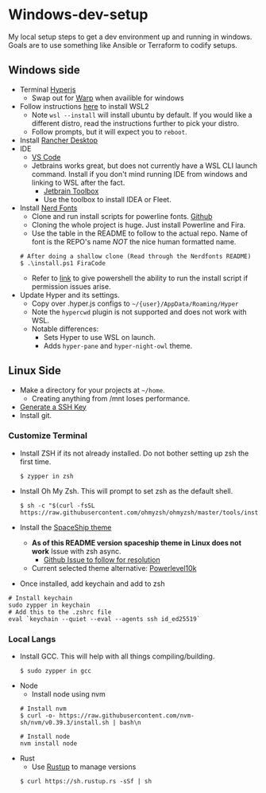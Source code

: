 # Windows-dev-setup
My local setup steps to get a dev environment up and running in windows. Goals are to use something like Ansible or Terraform to codify setups.
## Windows side
* Terminal [Hyperjs](https://hyper.is/)
  * Swap out for [Warp](https://www.warp.dev/) when availible for windows 
* Follow instructions [here](https://learn.microsoft.com/en-us/windows/wsl/install) to install WSL2
  * Note `wsl --install` will install ubuntu by default. If you would like a different distro, read the instructions further to pick your distro.
  * Follow prompts, but it will expect you to `reboot`.
* Install [Rancher Desktop](https://rancherdesktop.io/)
* IDE
  * [VS Code](https://code.visualstudio.com/)
  * Jetbrains works great, but does not currently have a WSL CLI launch command. Install if you don't mind running IDE from windows and linking to WSL after the fact.
    * [Jetbrain Toolbox](https://www.jetbrains.com/toolbox-app/)
    * Use the toolbox to install IDEA or Fleet.
* Install [Nerd Fonts](https://www.nerdfonts.com/)
  * Clone and run install scripts for powerline fonts. [Github]((https://github.com/ryanoasis/nerd-fonts))
  * Cloning the whole project is huge. Just install Powerline and Fira.
  * Use the table in the README to follow to the actual repo. Name of font is the REPO's name *NOT* the nice human formatted name.
  ```
  # After doing a shallow clone (Read through the Nerdfonts README)
  $ .\install.ps1 FiraCode
  ```
  * Refer to [link](https://www.sharepointdiary.com/2014/03/fix-for-powershell-script-cannot-be-loaded-because-running-scripts-is-disabled-on-this-system.html) to give powershell the ability to run the install script if permission issues arise.
* Update Hyper and its settings.
  * Copy over .hyper.js configs to `~/{user}/AppData/Roaming/Hyper`
  * Note the `hypercwd` plugin is not supported and does not work with WSL.
  * Notable differences:
    * Sets Hyper to use WSL on launch.
    * Adds  `hyper-pane` and `hyper-night-owl` theme.

## Linux Side
* Make a directory for your projects at `~/home`.
  * Creating anything from /mnt loses performance.
* [Generate a SSH Key](https://docs.github.com/en/authentication/connecting-to-github-with-ssh/generating-a-new-ssh-key-and-adding-it-to-the-ssh-agent)
* Install git.
### Customize Terminal
* Install ZSH if its not already installed. Do not bother setting up zsh the first time.
  ```
  $ zypper in zsh
  ```
* Install Oh My Zsh. This will prompt to set zsh as the default shell.
  ```
  $ sh -c "$(curl -fsSL https://raw.githubusercontent.com/ohmyzsh/ohmyzsh/master/tools/install.sh)"
  ```
* Install the [SpaceShip theme](https://spaceship-prompt.sh/getting-started/)
  * **As of this README version spaceship theme in Linux does not work** Issue with zsh async.
    * [Github Issue to follow for resolution](https://github.com/spaceship-prompt/spaceship-prompt/issues/1330)
  * Current selected theme alternative: [Powerlevel10k](https://github.com/romkatv/powerlevel10k#oh-my-zsh)

* Once installed, add keychain and add to zsh
```
# Install keychain
sudo zypper in keychain
# Add this to the .zshrc file
eval `keychain --quiet --eval --agents ssh id_ed25519`
```
### Local Langs
* Install GCC. This will help with all things compiling/building.
  ```
  $ sudo zypper in gcc
  ```
* Node
  * Install node using nvm
  ```
  # Install nvm
  $ curl -o- https://raw.githubusercontent.com/nvm-sh/nvm/v0.39.3/install.sh | bash\n

  # Install node
  nvm install node 
  ```
* Rust
  * Use [Rustup](https://rust-lang.github.io/rustup/installation/other.html) to manage versions
  ```
  $ curl https://sh.rustup.rs -sSf | sh
  ```